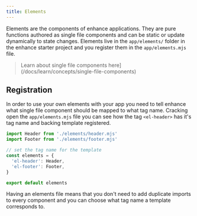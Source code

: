 ```yaml
---
title: Elements
---
```


Elements are the components of enhance applications. They are pure functions authored as single file components and can be static or update dynamically to state changes. Elements live in the `app/elements/` folder in the enhance starter project and you register them in the `app/elements.mjs` file.

> Learn about single file components here](/docs/learn/concepts/single-file-components)

## Registration

In order to use your own elements with your app you need to tell enhance what single file component should be mapped to what tag name. Cracking open the `app/elements.mjs` file you can see how the tag `<el-header>` has it's tag name and backing template registered.

```javascript
import Header from './elements/header.mjs'
import Footer from './elements/footer.mjs'

// set the tag name for the template
const elements = {
  'el-header': Header,
  'el-footer': Footer,
}

export default elements
```

Having an elements file means that you don't need to add duplicate imports to every component and you can choose what tag name a template corresponds to.

